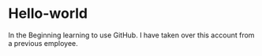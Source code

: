 # Hello-world
In the Beginning learning to use GitHub.
I have taken over this account from a previous employee.
